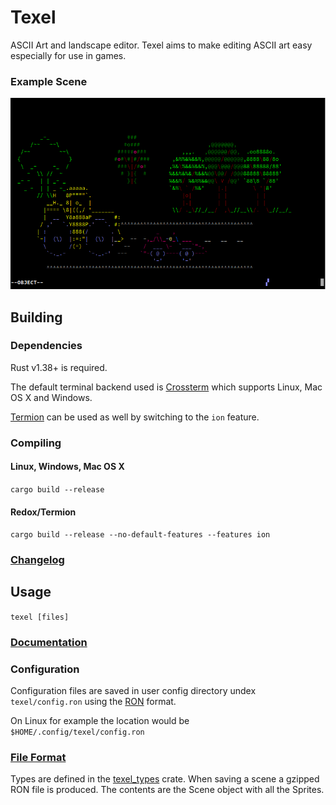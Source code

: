# Texel

ASCII Art and landscape editor. Texel aims to make editing ASCII art easy especially for use in games.

### Example Scene

![alt text](https://raw.githubusercontent.com/almindor/texel/master/docs/texel_scene.png)


## Building

### Dependencies

Rust v1.38+ is required.

The default terminal backend used is [Crossterm](https://crates.io/crates/crossterm) which supports Linux, Mac OS X and Windows.


[Termion](https://docs.rs/termion/1.5.4/termion/) can be used as well by switching to the `ion` feature.

### Compiling

#### Linux, Windows, Mac OS X

`cargo build --release`

#### Redox/Termion

`cargo build --release --no-default-features --features ion`

### [Changelog](CHANGELOG.md)

## Usage

`texel [files]`

### [Documentation](docs/overview.md)

### Configuration

Configuration files are saved in user config directory undex `texel/config.ron` using the [RON](https://github.com/ron-rs/ron) format.

On Linux for example the location would be `$HOME/.config/texel/config.ron`

### [File Format](https://github.com/almindor/texel_types)

Types are defined in the [texel_types](https://github.com/almindor/texel_types) crate. When saving a scene a gzipped RON file is produced. The contents are the Scene object with all the Sprites.